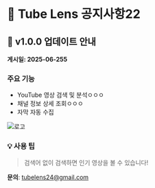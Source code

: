 # 📢 Tube Lens 공지사항22

## 🎉 v1.0.0 업데이트 안내
**게시일: 2025-06-255**

### 주요 기능
- YouTube 영상 검색 및 분석ㅇㅇㅇ
- 채널 정보 상세 조회ㅇㅇㅇ
- 자막 자동 수집

![로고](https://your-image-url.com/logo.png)

### 💡 사용 팁
> 검색어 없이 검색하면 인기 영상을 볼 수 있습니다!

**문의**: tubelens24@gmail.com
